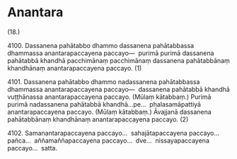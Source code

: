 # Anantara

(18.)

4100\. Dassanena pahātabbo dhammo dassanena pahātabbassa dhammassa anantarapaccayena paccayo—  purimā purimā dassanena pahātabbā khandhā pacchimānaṃ pacchimānaṃ dassanena pahātabbānaṃ khandhānaṃ anantarapaccayena paccayo. (1)

4101\. Dassanena pahātabbo dhammo nadassanena pahātabbassa dhammassa anantarapaccayena paccayo—  dassanena pahātabbā khandhā vuṭṭhānassa anantarapaccayena paccayo. (Mūlaṃ kātabbaṃ.) Purimā purimā nadassanena pahātabbā khandhā…pe…  phalasamāpattiyā anantarapaccayena paccayo. (Mūlaṃ kātabbaṃ.) Āvajjanā dassanena pahātabbānaṃ khandhānaṃ anantarapaccayena paccayo. (2)

4102\. Samanantarapaccayena paccayo…  sahajātapaccayena paccayo…  pañca…  aññamaññapaccayena paccayo…  dve…  nissayapaccayena paccayo…  satta.

